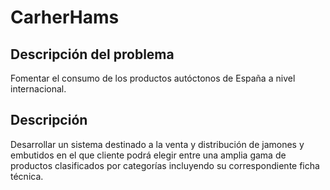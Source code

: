 # CarherHams

## Descripción del problema

Fomentar el consumo de los productos autóctonos de España a nivel internacional.

## Descripción

Desarrollar un sistema destinado a la venta y distribución de jamones y embutidos en el que cliente podrá elegir entre una amplia gama de productos clasificados por categorías incluyendo su correspondiente ficha técnica. 
